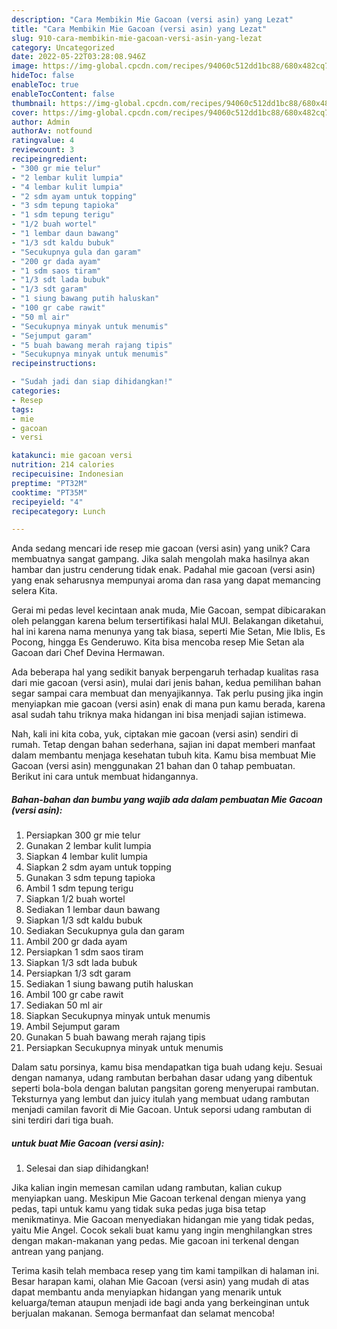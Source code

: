 ```yaml
---
description: "Cara Membikin Mie Gacoan (versi asin) yang Lezat"
title: "Cara Membikin Mie Gacoan (versi asin) yang Lezat"
slug: 910-cara-membikin-mie-gacoan-versi-asin-yang-lezat
category: Uncategorized
date: 2022-05-22T03:28:08.946Z
image: https://img-global.cpcdn.com/recipes/94060c512dd1bc88/680x482cq70/mie-gacoan-versi-asin-foto-resep-utama.jpg
hideToc: false
enableToc: true
enableTocContent: false
thumbnail: https://img-global.cpcdn.com/recipes/94060c512dd1bc88/680x482cq70/mie-gacoan-versi-asin-foto-resep-utama.jpg
cover: https://img-global.cpcdn.com/recipes/94060c512dd1bc88/680x482cq70/mie-gacoan-versi-asin-foto-resep-utama.jpg
author: Admin
authorAv: notfound
ratingvalue: 4
reviewcount: 3
recipeingredient:
- "300 gr mie telur"
- "2 lembar kulit lumpia"
- "4 lembar kulit lumpia"
- "2 sdm ayam untuk topping"
- "3 sdm tepung tapioka"
- "1 sdm tepung terigu"
- "1/2 buah wortel"
- "1 lembar daun bawang"
- "1/3 sdt kaldu bubuk"
- "Secukupnya gula dan garam"
- "200 gr dada ayam"
- "1 sdm saos tiram"
- "1/3 sdt lada bubuk"
- "1/3 sdt garam"
- "1 siung bawang putih haluskan"
- "100 gr cabe rawit"
- "50 ml air"
- "Secukupnya minyak untuk menumis"
- "Sejumput garam"
- "5 buah bawang merah rajang tipis"
- "Secukupnya minyak untuk menumis"
recipeinstructions:

- "Sudah jadi dan siap dihidangkan!"
categories:
- Resep
tags:
- mie
- gacoan
- versi

katakunci: mie gacoan versi 
nutrition: 214 calories
recipecuisine: Indonesian
preptime: "PT32M"
cooktime: "PT35M"
recipeyield: "4"
recipecategory: Lunch

---
```





Anda sedang mencari ide resep mie gacoan (versi asin) yang unik? Cara membuatnya sangat gampang. Jika salah mengolah maka hasilnya akan hambar dan justru cenderung tidak enak. Padahal mie gacoan (versi asin) yang enak seharusnya mempunyai aroma dan rasa yang dapat memancing selera Kita.





Gerai mi pedas level kecintaan anak muda, Mie Gacoan, sempat dibicarakan oleh pelanggan karena belum tersertifikasi halal MUI. Belakangan diketahui, hal ini karena nama menunya yang tak biasa, seperti Mie Setan, Mie Iblis, Es Pocong, hingga Es Genderuwo. Kita bisa mencoba resep Mie Setan ala Gacoan dari Chef Devina Hermawan.

Ada beberapa hal yang sedikit banyak berpengaruh terhadap kualitas rasa dari mie gacoan (versi asin), mulai dari jenis bahan, kedua pemilihan bahan segar sampai cara membuat dan menyajikannya. Tak perlu pusing jika ingin menyiapkan mie gacoan (versi asin) enak di mana pun kamu berada, karena asal sudah tahu triknya maka hidangan ini bisa menjadi sajian istimewa.






Nah, kali ini kita coba, yuk, ciptakan mie gacoan (versi asin) sendiri di rumah. Tetap dengan bahan sederhana, sajian ini dapat memberi manfaat dalam membantu menjaga kesehatan tubuh kita. Kamu bisa membuat Mie Gacoan (versi asin) menggunakan 21 bahan dan 0 tahap pembuatan. Berikut ini cara untuk membuat hidangannya.

<!--inarticleads1-->

##### Bahan-bahan dan bumbu yang wajib ada dalam pembuatan Mie Gacoan (versi asin):

1. Persiapkan 300 gr mie telur
1. Gunakan 2 lembar kulit lumpia
1. Siapkan 4 lembar kulit lumpia
1. Siapkan 2 sdm ayam untuk topping
1. Gunakan 3 sdm tepung tapioka
1. Ambil 1 sdm tepung terigu
1. Siapkan 1/2 buah wortel
1. Sediakan 1 lembar daun bawang
1. Siapkan 1/3 sdt kaldu bubuk
1. Sediakan Secukupnya gula dan garam
1. Ambil 200 gr dada ayam
1. Persiapkan 1 sdm saos tiram
1. Siapkan 1/3 sdt lada bubuk
1. Persiapkan 1/3 sdt garam
1. Sediakan 1 siung bawang putih haluskan
1. Ambil 100 gr cabe rawit
1. Sediakan 50 ml air
1. Siapkan Secukupnya minyak untuk menumis
1. Ambil Sejumput garam
1. Gunakan 5 buah bawang merah rajang tipis
1. Persiapkan Secukupnya minyak untuk menumis


Dalam satu porsinya, kamu bisa mendapatkan tiga buah udang keju. Sesuai dengan namanya, udang rambutan berbahan dasar udang yang dibentuk seperti bola-bola dengan balutan pangsitan goreng menyerupai rambutan. Teksturnya yang lembut dan juicy itulah yang membuat udang rambutan menjadi camilan favorit di Mie Gacoan. Untuk seporsi udang rambutan di sini terdiri dari tiga buah. 

<!--inarticleads2-->

#####  untuk buat Mie Gacoan (versi asin):


1. Selesai dan siap dihidangkan!

Jika kalian ingin memesan camilan udang rambutan, kalian cukup menyiapkan uang. Meskipun Mie Gacoan terkenal dengan mienya yang pedas, tapi untuk kamu yang tidak suka pedas juga bisa tetap menikmatinya. Mie Gacoan menyediakan hidangan mie yang tidak pedas, yaitu Mie Angel. Cocok sekali buat kamu yang ingin menghilangkan stres dengan makan-makanan yang pedas. Mie gacoan ini terkenal dengan antrean yang panjang. 

Terima kasih telah membaca resep yang tim kami tampilkan di halaman ini. Besar harapan kami, olahan Mie Gacoan (versi asin) yang mudah di atas dapat membantu anda menyiapkan hidangan yang menarik untuk keluarga/teman ataupun menjadi ide bagi anda yang berkeinginan untuk berjualan makanan. Semoga bermanfaat dan selamat mencoba!
